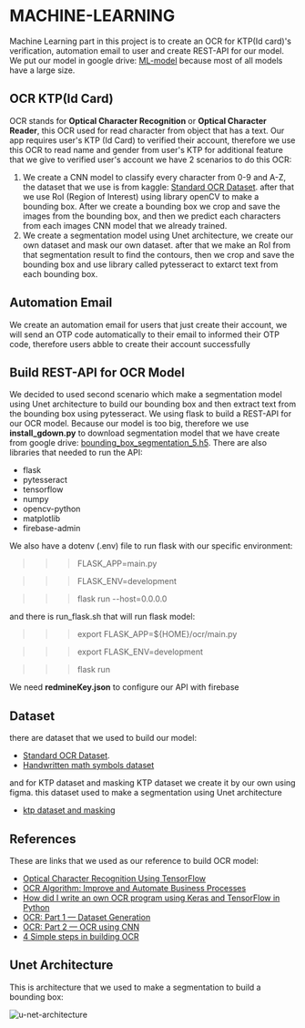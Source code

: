 # MACHINE-LEARNING

Machine Learning part in this project is to create an OCR for KTP(Id card)'s verification, automation email to user and create REST-API for our model. We put our model in google drive: [ML-model](https://drive.google.com/drive/folders/1rmI9K7_hZGSo4O98WZJ9EQ1qqJOCq-BM?usp=sharing) because most of all models have a large size.

## OCR KTP(Id Card)

OCR stands for **Optical Character Recognition** or **Optical Character Reader**, this OCR used for read character from object that has a text. Our app requires user's KTP (Id Card) to verified their account, therefore we use this OCR to read name and gender from user's KTP for additional feature that we give to verified user's account we have 2 scenarios to do this OCR:
1. We create a CNN model to classify every character from 0-9 and A-Z, the dataset that we use is from kaggle: [Standard OCR Dataset](https://www.kaggle.com/datasets/preatcher/standard-ocr-dataset). after that we use RoI (Region of Interest) using library openCV to make a bounding box. After we create a bounding box we crop and save the images from the bounding box, and then  we predict each characters from each images CNN model that we already trained.
2. We create a segmentation model using Unet architecture, we create our own dataset and mask our own dataset. after that we make an RoI from that segmentation result to find the contours, then we crop and save the bounding box and use library called pytesseract to extarct text from each bounding box.

## Automation Email

We create an automation email for users that just create their account, we will send an OTP code automatically to their email to informed their OTP code, therefore users abble to create their account successfully

## Build REST-API for OCR Model
We decided to used second scenario which make a segmentation model using Unet architecture to build our bounding box and then extract text from the bounding box using pytesseract. We using flask to build a REST-API for our OCR model. Because our model is too big, therefore we use **install_gdown.py** to download segmentation model that we have create from google drive: [bounding_box_segmentation_5.h5](https://drive.google.com/file/d/1wLaE2mVfVsoM5ym9iRCU4VAfuYrKVBlq/view?usp=sharing). There are also libraries that needed to run the API:

* flask
* pytesseract
* tensorflow
* numpy
* opencv-python
* matplotlib
* firebase-admin

We also have a dotenv (.env) file to run flask with our specific environment:

>>>FLASK_APP=main.py

>>>FLASK_ENV=development

>>>flask run --host=0.0.0.0

and there is run_flask.sh that will run flask model:

>>>export FLASK_APP=${HOME}/ocr/main.py 
  
>>>export FLASK_ENV=development
  
>>>flask run


We need **redmineKey.json** to configure our API with firebase

## Dataset

there are dataset that we used to build our model:

* [Standard OCR Dataset](https://www.kaggle.com/datasets/preatcher/standard-ocr-dataset).
* [Handwritten math symbols dataset](https://www.kaggle.com/datasets/xainano/handwrittenmathsymbols?resource=download)

and for KTP dataset and masking KTP dataset we create it by our own using figma. this dataset used to make a segmentation using Unet architecture

* [ktp dataset and masking](https://www.figma.com/file/JtDQm0pyFqNAvEQ471QRsE/OCR-KTP?node-id=51%3A572)

## References 

These are links that we used as our reference to build OCR model:

* [Optical Character Recognition Using TensorFlow](https://medium.com/analytics-vidhya/optical-character-recognition-using-tensorflow-533061285dd3)
* [OCR Algorithm: Improve and Automate Business Processes](https://indatalabs.com/blog/ocr-automate-business-processes)
* [How did I write an own OCR program using Keras and TensorFlow in Python](https://towardsdatascience.com/how-did-i-train-an-ocr-model-using-keras-and-tensorflow-7e10b241c22b)
* [OCR: Part 1 — Dataset Generation](https://medium.com/@vijendra1125/ocr-part-1-generate-dataset-69509fbce9c1)
* [OCR: Part 2 — OCR using CNN](https://medium.com/@vijendra1125/ocr-part-2-ocr-using-cnn-f43f0cee8016)
* [4 Simple steps in building OCR](https://medium.datadriveninvestor.com/4-simple-steps-in-building-ocr-1f41c66099c1)

## Unet Architecture

This is architecture that we used to make a segmentation to build a bounding box:

![u-net-architecture](https://user-images.githubusercontent.com/91602612/171320831-54ae7a9f-6e49-4073-916b-93157cf893d9.png)
